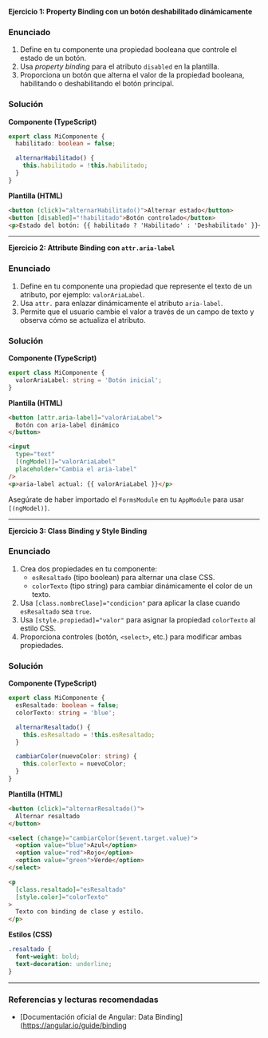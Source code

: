 **Ejercicio 1: Property Binding con un botón deshabilitado dinámicamente**
### Enunciado
1. Define en tu componente una propiedad booleana que controle el estado de un botón.  
2. Usa *property binding* para el atributo `disabled` en la plantilla.  
3. Proporciona un botón que alterna el valor de la propiedad booleana, habilitando o deshabilitando el botón principal.

### Solución
**Componente (TypeScript)**  
```typescript
export class MiComponente {
  habilitado: boolean = false;

  alternarHabilitado() {
    this.habilitado = !this.habilitado;
  }
}
```

**Plantilla (HTML)**  
```html
<button (click)="alternarHabilitado()">Alternar estado</button>
<button [disabled]="!habilitado">Botón controlado</button>
<p>Estado del botón: {{ habilitado ? 'Habilitado' : 'Deshabilitado' }}</p>
```

---

**Ejercicio 2: Attribute Binding con `attr.aria-label`**
### Enunciado
1. Define en tu componente una propiedad que represente el texto de un atributo, por ejemplo: `valorAriaLabel`.  
2. Usa `attr.` para enlazar dinámicamente el atributo `aria-label`.  
3. Permite que el usuario cambie el valor a través de un campo de texto y observa cómo se actualiza el atributo.

### Solución
**Componente (TypeScript)**  
```typescript
export class MiComponente {
  valorAriaLabel: string = 'Botón inicial';
}
```

**Plantilla (HTML)**  
```html
<button [attr.aria-label]="valorAriaLabel">
  Botón con aria-label dinámico
</button>

<input
  type="text"
  [(ngModel)]="valorAriaLabel"
  placeholder="Cambia el aria-label"
/>
<p>aria-label actual: {{ valorAriaLabel }}</p>
```

Asegúrate de haber importado el `FormsModule` en tu `AppModule` para usar `[(ngModel)]`.

---

**Ejercicio 3: Class Binding y Style Binding**
### Enunciado
1. Crea dos propiedades en tu componente:  
   - `esResaltado` (tipo boolean) para alternar una clase CSS.  
   - `colorTexto` (tipo string) para cambiar dinámicamente el color de un texto.  
2. Usa `[class.nombreClase]="condicion"` para aplicar la clase cuando `esResaltado` sea `true`.  
3. Usa `[style.propiedad]="valor"` para asignar la propiedad `colorTexto` al estilo CSS.  
4. Proporciona controles (botón, `<select>`, etc.) para modificar ambas propiedades.

### Solución
**Componente (TypeScript)**  
```typescript
export class MiComponente {
  esResaltado: boolean = false;
  colorTexto: string = 'blue';

  alternarResaltado() {
    this.esResaltado = !this.esResaltado;
  }

  cambiarColor(nuevoColor: string) {
    this.colorTexto = nuevoColor;
  }
}
```

**Plantilla (HTML)**  
```html
<button (click)="alternarResaltado()">
  Alternar resaltado
</button>

<select (change)="cambiarColor($event.target.value)">
  <option value="blue">Azul</option>
  <option value="red">Rojo</option>
  <option value="green">Verde</option>
</select>

<p
  [class.resaltado]="esResaltado"
  [style.color]="colorTexto"
>
  Texto con binding de clase y estilo.
</p>
```

**Estilos (CSS)**  
```css
.resaltado {
  font-weight: bold;
  text-decoration: underline;
}
```
---
### Referencias y lecturas recomendadas
- [Documentación oficial de Angular: Data Binding](https://angular.io/guide/binding